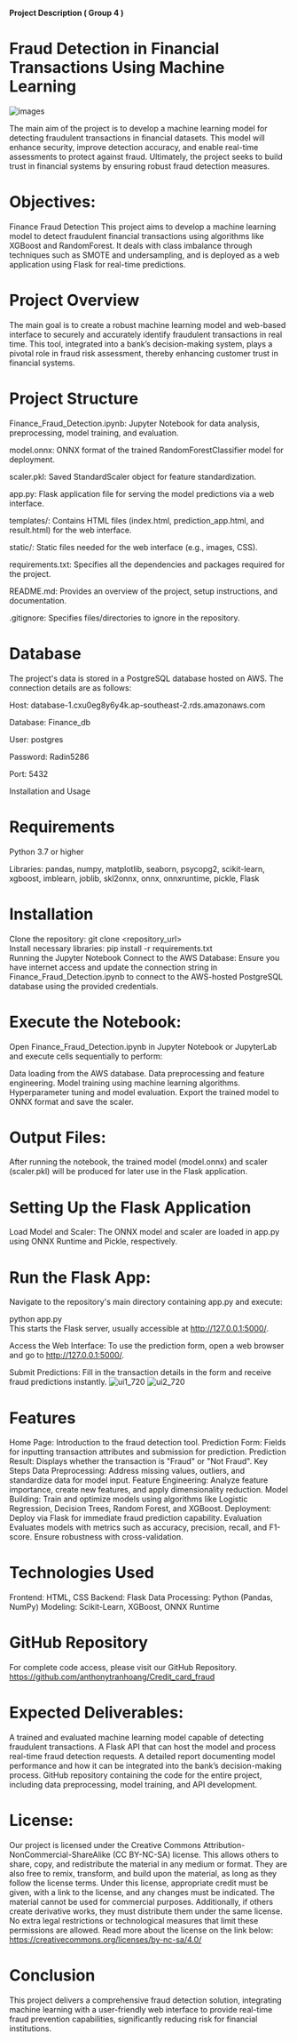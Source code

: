 **Project Description ( Group 4 )**

# Fraud Detection in Financial Transactions Using Machine Learning
![images](https://github.com/user-attachments/assets/896def5a-0056-4ada-9592-87c54612d7a2)


The main aim of the project is to develop a machine learning model for detecting fraudulent transactions in financial datasets. This model will enhance security, improve detection accuracy, and enable real-time assessments to protect against fraud. Ultimately, the project seeks to build trust in financial systems by ensuring robust fraud detection measures.


# Objectives:

Finance Fraud Detection
This project aims to develop a machine learning model to detect fraudulent financial transactions using algorithms like XGBoost and RandomForest. It deals with class imbalance through techniques such as SMOTE and undersampling, and is deployed as a web application using Flask for real-time predictions.

# Project Overview

The main goal is to create a robust machine learning model and web-based interface to securely and accurately identify fraudulent transactions in real time. This tool, integrated into a bank’s decision-making system, plays a pivotal role in fraud risk assessment, thereby enhancing customer trust in financial systems.

# Project Structure
Finance_Fraud_Detection.ipynb: Jupyter Notebook for data analysis, preprocessing, model training, and evaluation.

model.onnx: ONNX format of the trained RandomForestClassifier model for deployment.

scaler.pkl: Saved StandardScaler object for feature standardization.

app.py: Flask application file for serving the model predictions via a web interface.

templates/: Contains HTML files (index.html, prediction_app.html, and result.html) for the web interface.

static/: Static files needed for the web interface (e.g., images, CSS).

requirements.txt: Specifies all the dependencies and packages required for the project.

README.md: Provides an overview of the project, setup instructions, and documentation.

.gitignore: Specifies files/directories to ignore in the repository.

# Database

The project's data is stored in a PostgreSQL database hosted on AWS. The connection details are as follows:

Host: database-1.cxu0eg8y6y4k.ap-southeast-2.rds.amazonaws.com

Database: Finance_db

User: postgres

Password: Radin5286

Port: 5432

Installation and Usage

# Requirements

Python 3.7 or higher

Libraries: pandas, numpy, matplotlib, seaborn, psycopg2, scikit-learn, xgboost, imblearn, joblib, skl2onnx, onnx, onnxruntime, pickle, Flask

# Installation

Clone the repository:
git clone <repository_url>  
Install necessary libraries:
pip install -r requirements.txt  
Running the Jupyter Notebook
Connect to the AWS Database:
Ensure you have internet access and update the connection string in Finance_Fraud_Detection.ipynb to connect to the AWS-hosted PostgreSQL database using the provided credentials.

# Execute the Notebook:

Open Finance_Fraud_Detection.ipynb in Jupyter Notebook or JupyterLab and execute cells sequentially to perform:

Data loading from the AWS database.
Data preprocessing and feature engineering.
Model training using machine learning algorithms.
Hyperparameter tuning and model evaluation.
Export the trained model to ONNX format and save the scaler.

# Output Files:

After running the notebook, the trained model (model.onnx) and scaler (scaler.pkl) will be produced for later use in the Flask application.

# Setting Up the Flask Application

Load Model and Scaler:
The ONNX model and scaler are loaded in app.py using ONNX Runtime and Pickle, respectively.

# Run the Flask App:
Navigate to the repository's main directory containing app.py and execute:

python app.py  
This starts the Flask server, usually accessible at http://127.0.0.1:5000/.

Access the Web Interface:
To use the prediction form, open a web browser and go to http://127.0.0.1:5000/.

Submit Predictions:
Fill in the transaction details in the form and receive fraud predictions instantly.
![ui1_720](https://github.com/user-attachments/assets/6bb37bc4-6cda-4b27-a7f2-425af986c776)
![ui2_720](https://github.com/user-attachments/assets/8fc94e70-98b0-4c8d-9593-7b28615f219f)




# Features

Home Page: Introduction to the fraud detection tool.
Prediction Form: Fields for inputting transaction attributes and submission for prediction.
Prediction Result: Displays whether the transaction is "Fraud" or "Not Fraud".
Key Steps
Data Preprocessing: Address missing values, outliers, and standardize data for model input.
Feature Engineering: Analyze feature importance, create new features, and apply dimensionality reduction.
Model Building: Train and optimize models using algorithms like Logistic Regression, Decision Trees, Random Forest, and XGBoost.
Deployment: Deploy via Flask for immediate fraud prediction capability.
Evaluation
Evaluates models with metrics such as accuracy, precision, recall, and F1-score. Ensure robustness with cross-validation.

# Technologies Used

Frontend: HTML, CSS
Backend: Flask
Data Processing: Python (Pandas, NumPy)
Modeling: Scikit-Learn, XGBoost, ONNX Runtime

# GitHub Repository

For complete code access, please visit our GitHub Repository.
https://github.com/anthonytranhoang/Credit_card_fraud


# Expected Deliverables:

A trained and evaluated machine learning model capable of detecting fraudulent transactions.
A Flask API that can host the model and process real-time fraud detection requests.
A detailed report documenting model performance and how it can be integrated into the bank’s decision-making process.
GitHub repository containing the code for the entire project, including data preprocessing, model training, and API development.

# License:

Our project is licensed under the Creative Commons Attribution-NonCommercial-ShareAlike (CC BY-NC-SA) license. This allows others to share, copy, and redistribute the material in any medium or format. They are also free to remix, transform, and build upon the material, as long as they follow the license terms.
Under this license, appropriate credit must be given, with a link to the license, and any changes must be indicated. The material cannot be used for commercial purposes. Additionally, if others create derivative works, they must distribute them under the same license. No extra legal restrictions or technological measures that limit these permissions are allowed.
Read more about the license on the link below:
https://creativecommons.org/licenses/by-nc-sa/4.0/

# Conclusion

This project delivers a comprehensive fraud detection solution, integrating machine learning with a user-friendly web interface to provide real-time fraud prevention capabilities, significantly reducing risk for financial institutions.






